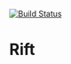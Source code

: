 [![Build Status](https://drone.tri.bz/api/badges/bmartel/rift/status.svg)](https://drone.tri.bz/bmartel/rift)

# Rift

